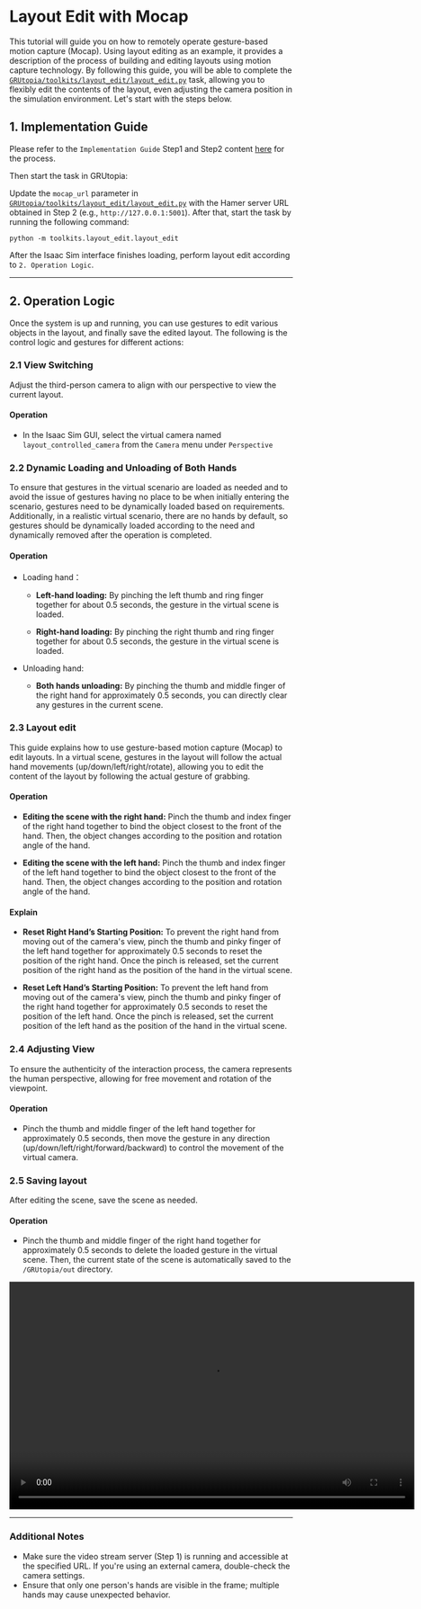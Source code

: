 # Layout Edit with Mocap

This tutorial will guide you on how to remotely operate gesture-based motion capture (Mocap). Using layout editing as an example, it provides a description of the process of building and editing layouts using motion capture technology. By following this guide, you will be able to complete the [`GRUtopia/toolkits/layout_edit/layout_edit.py`](https://github.com/OpenRobotLab/GRUtopia/blob/main/toolkits/layout_edit/layout_edit.py) task, allowing you to flexibly edit the contents of the layout, even adjusting the camera position in the simulation environment. Let's start with the steps below.

## 1. Implementation Guide
Please refer to the `Implementation Guide` Step1 and Step2 content [here](teleoperating-with-mocap.md#implementation-guide) for the process.

Then start the task in GRUtopia:

Update the `mocap_url` parameter in [`GRUtopia/toolkits/layout_edit/layout_edit.py`](https://github.com/OpenRobotLab/GRUtopia/blob/main/toolkits/layout_edit/layout_edit.py) with the Hamer server URL obtained in Step 2 (e.g., `http://127.0.0.1:5001`). After that, start the task by running the following command:

```
python -m toolkits.layout_edit.layout_edit
```

After the Isaac Sim interface finishes loading, perform layout edit according to `2. Operation Logic`.

---

## 2. Operation Logic

Once the system is up and running, you can use gestures to edit various objects in the layout, and finally save the edited layout. The following is the control logic and gestures for different actions:


### 2.1 View Switching

Adjust the third-person camera to align with our perspective to view the current layout.

#### Operation

- In the Isaac Sim GUI, select the virtual camera named `layout_controlled_camera` from the `Camera` menu under `Perspective`

### 2.2 Dynamic Loading and Unloading of Both Hands

To ensure that gestures in the virtual scenario are loaded as needed and to avoid the issue of gestures having no place to be when initially entering the scenario, gestures need to be dynamically loaded based on requirements. Additionally, in a realistic virtual scenario, there are no hands by default, so gestures should be dynamically loaded according to the need and dynamically removed after the operation is completed.
#### Operation
- Loading hand：

  - **Left-hand loading:** By pinching the left thumb and ring finger together for about 0.5 seconds, the gesture in the virtual scene is loaded.

  - **Right-hand loading:** By pinching the right thumb and ring finger together for about 0.5 seconds, the gesture in the virtual scene is loaded.

- Unloading hand:

    - **Both hands unloading:** By pinching the thumb and middle finger of the right hand for approximately 0.5 seconds, you can directly clear any gestures in the current scene.

### 2.3 Layout edit

This guide explains how to use gesture-based motion capture (Mocap) to edit layouts. In a virtual scene, gestures in the layout will follow the actual hand movements (up/down/left/right/rotate), allowing you to edit the content of the layout by following the actual gesture of grabbing.

#### Operation

  - **Editing the scene with the right hand:** Pinch the thumb and index finger of the right hand together to bind the object closest to the front of the hand. Then, the object changes according to the position and rotation angle of the hand.

  - **Editing the scene with the left hand:** Pinch the thumb and index finger of the left hand together to bind the object closest to the front of the hand. Then, the object changes according to the position and rotation angle of the hand.

#### Explain

  - **Reset Right Hand’s Starting Position:** To prevent the right hand from moving out of the camera's view, pinch the thumb and pinky finger of the left hand together for approximately 0.5 seconds to reset the position of the right hand. Once the pinch is released, set the current position of the right hand as the position of the hand in the virtual scene.

  - **Reset Left Hand’s Starting Position:** To prevent the left hand from moving out of the camera's view, pinch the thumb and pinky finger of the right hand together for approximately 0.5 seconds to reset the position of the left hand. Once the pinch is released, set the current position of the left hand as the position of the hand in the virtual scene.


### 2.4 Adjusting View

To ensure the authenticity of the interaction process, the camera represents the human perspective, allowing for free movement and rotation of the viewpoint.

#### Operation

- Pinch the thumb and middle finger of the left hand together for approximately 0.5 seconds, then move the gesture in any direction (up/down/left/right/forward/backward) to control the movement of the virtual camera.

### 2.5 Saving layout

After editing the scene, save the scene as needed.

#### Operation

- Pinch the thumb and middle finger of the right hand together for approximately 0.5 seconds to delete the loaded gesture in the virtual scene. Then, the current state of the scene is automatically saved to the `/GRUtopia/out` directory.

<video width="720" height="405" controls>
    <source src="../../../_static/video/mocap_layout_edit.webm" type="video/webm">
</video>

---

### Additional Notes

- Make sure the video stream server (Step 1) is running and accessible at the specified URL. If you're using an external camera, double-check the camera settings.
- Ensure that only one person's hands are visible in the frame; multiple hands may cause unexpected behavior.
